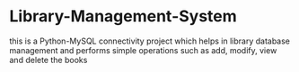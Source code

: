 # Library-Management-System
this is a Python-MySQL connectivity project which helps in library database management and performs simple operations such as add, modify, view and delete the books
